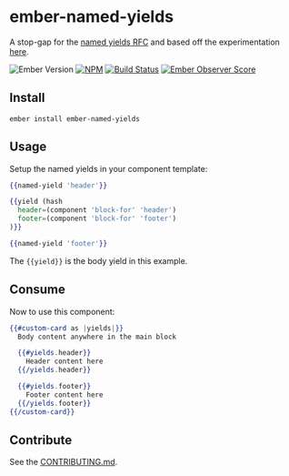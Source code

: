 # ember-named-yields

A stop-gap for the [named yields RFC] and based off the experimentation [here].

![Ember Version][ember-version]
[![NPM][npm-badge-img]][npm-badge-link]
[![Build Status][travis-badge]][travis-badge-url]
[![Ember Observer Score][ember-observer-badge]][ember-observer-url]

## Install

```no-highlight
ember install ember-named-yields
```

## Usage

Setup the named yields in your component template:

```hbs
{{named-yield 'header'}}

{{yield (hash
  header=(component 'block-for' 'header')
  footer=(component 'block-for' 'footer')
)}}

{{named-yield 'footer'}}
```

The `{{yield}}` is the body yield in this example.

## Consume

Now to use this component:

```hbs
{{#custom-card as |yields|}}
  Body content anywhere in the main block

  {{#yields.header}}
    Header content here
  {{/yields.header}}

  {{#yields.footer}}
    Footer content here
  {{/yields.footer}}
{{/custom-card}}
```

## Contribute

See the [CONTRIBUTING.md].

[named yields RFC]: https://github.com/emberjs/rfcs/pull/72
[here]: https://github.com/knownasilya/ember-yielded-portals
[CONTRIBUTING.md]: CONTRIBUTING.md
[npm-badge-img]: https://badge.fury.io/js/ember-yielded-portals.svg
[npm-badge-link]: http://badge.fury.io/js/ember-yielded-portals
[travis-badge]: https://travis-ci.org/knownasilya/ember-yielded-portals.svg
[travis-badge-url]: https://travis-ci.org/knownasilya/ember-yielded-portals
[ember-observer-badge]: http://emberobserver.com/badges/ember-yielded-portals.svg
[ember-observer-url]: http://emberobserver.com/addons/ember-yielded-portals
[ember-version]: https://embadge.io/v1/badge.svg?start=2.3.0
